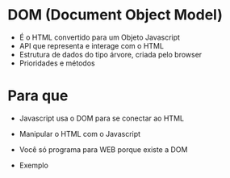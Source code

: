 # DOM (Document Object Model)

* É o HTML convertido para um Objeto Javascript
* API que representa e interage com o HTML
* Estrutura de dados do tipo árvore, criada pelo browser
* Prioridades e métodos

# Para que 
* Javascript usa o DOM para se conectar ao HTML
* Manipular o HTML com o Javascript
* Você só programa para WEB porque existe a DOM

* Exemplo